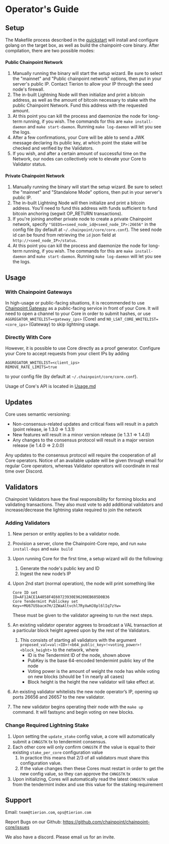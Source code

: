 # Operator's Guide

## Setup

The Makefile process described in the [quickstart](https://github.com/chainpoint/chainpoint-core#quick-start) will install and configure golang on the target box, as well as build the chainpoint-core binary. 
After compilation, there are two possible modes:

#### Public Chainpoint Network
 1. Manually running the binary will start the setup wizard. Be sure to select the "mainnet" and "Public chainpoint network" options, then put in your server's public IP. Contact Tierion to allow your IP through the seed node's firewall.
 2. The in-built Lightning Node will then initialize and print a bitcoin address, as well as the amount of bitcoin necessary to stake with the public Chainpoint Network. Fund this address with the requested amount. 
 3. At this point you can kill the process and daemonize the node for long-term running, if you wish. The commands for this are `make install-daemon` and `make start-daemon`. Running `make log-daemon` will let you see the logs. 
 4. After a few confirmations, your Core will be able to send a JWK message declaring its public key, at which point the stake will be checked and verified by the Validators. 
 5. If you wish, and after a certain amount of successful time on the Network, our nodes can collectively vote to elevate your Core to Validator status. 

#### Private Chainpoint Network
 1. Manually running the binary will start the setup wizard. Be sure to select the "mainnet" and "Standalone Mode" options, then put in your server's public IP.
 2. The in-built Lightning Node will then initialize and print a bitcoin address. You'll need to fund this address with funds sufficient to fund bitcoin anchoring (segwit OP_RETURN transactions). 
 3. If you're joining another private node to create a private Chainpoint network, specify `"SEEDS=<seed_node_id@<seed_node_IP>:26656"` in the config file (by default at `~/.chainpoint/core/core.conf`). The seed node id can be found from retrieving the `id` json field at `http://<seed_node_IP>/status`.
 4. At this point you can kill the process and daemonize the node for long-term running, if you wish. The commands for this are `make install-daemon` and `make start-daemon`. Running `make log-daemon` will let you see the logs. 

## Usage

### With Chainpoint Gateways
In high-usage or public-facing situations, it is recommended to use [Chainpoint Gateway](https://github.com/chainpoint/chainpoint-gateway) as a public-facing service in front of your Core. 
It will need to open a channel to your Core in order to submit hashes, or use `AGGREGATOR_WHITELIST=<gateway_ips>` (Core) and `NO_LSAT_CORE_WHITELIST=<core_ips>` (Gateway) to skip lightning usage.

### Directly With Core 
However, it is possible to use Core directly as a proof generator. Configure your Core to accept requests from your client IPs by adding 
```
AGGREGATOR_WHITELIST=<client_ips>
REMOVE_RATE_LIMITS=true
```
to your config file (by default at `~/.chainpoint/core/core.conf`).

Usage of Core's API is located in [Usage.md](Usage.md)

## Updates

Core uses semantic versioning:
- Non-consensus-related updates and critical fixes will result in a patch (point release, ie 1.3.0 => 1.3.1)
- New features will result in a minor version release (ie 1.3.1 => 1.4.0)
- Any changes to the consensus protocol will result in a major version release (ie 1.4.0 => 2.0.0) 

Any updates to the consensus protocol will require the cooperation of all Core operators. 
Notice of an available update will be given through email for regular Core operators, whereas Validator operators will coordinate in real time over Discord. 

## Validators

Chainpoint Validators have the final responsibility for forming blocks and validating transactions.
They also must vote to add additional validators and increase/decrease the lightning stake required to join the network

### Adding Validators

1. New person or entity applies to be a validator node. 
2. Provision a server, clone the Chainpoint-Core repo, and run `make install-deps` and `make build`
3. Upon running Core for the first time, a setup wizard will do the following:
    1. Generate the node's public key and ID
    2. Ingest the new node’s IP
4. Upon 2nd start (normal operation), the node will print something like
    ```
   Core ID set                                  ID=AF12ACE1A4058F4E60723930E96200EB605D0B36
   Core Tendermint Publickey set                Key=+MU67U5bacm7H/2ZWaAltvchl7RyXwHJ8pl6lIq7zYw=
   ```
   These must be given to the validator agreeing to run the next steps.
5. An existing validator operator aggrees to broadcast a VAL transaction at a particular block height agreed upon by the rest of the Validators. 
    1. This consists of starting all validators with the argument `proposed_val=val:<ID>!<b64_public_key>!<voting_power>!<block_height>` to the network, where
        - ID is the Tendermint ID of the node, shown above 
        - PubKey is the base 64-encoded tendermint public key of the node
        - Voting power is the amount of weight the node has while voting on new blocks (should be 1 in nearly all cases)
        - Block height is the height the new validator will take effect at. 
        
6. An existing validator whitelists the new node operator’s IP, opening up ports 26656 and 26657 to the new validator. 
7. The new validator begins operating their node with the `make up` command. It will fastsync and begin voting on new blocks. 

### Change Required Lightning Stake

1. Upon setting the `update_stake` config value, a core will automatically submit a `CHNGSTK` tx to tendermint consensus.
2. Each other core will only confirm `CHNGSTK` if the value is equal to their existing `stake_per_core` configuration value
    1. In practice this means that 2/3 of all validators must share this configuration value. 
    2. If the value changes then these Cores must restart in order to get the new config value, so they can approve the `CHNGSTK` tx
3. Upon initializing, Cores will automatically read the latest `CHNGSTK` value from the tendermint index and use this value for the staking requirement 

## Support

Email:    `team@tierion.com`, `ops@tierion.com`

Report Bugs on our Github: https://github.com/chainpoint/chainpoint-core/issues

We also have a discord. Please email us for an invite. 